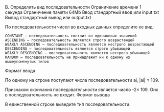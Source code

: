 
B. Определить вид последовательности
Ограничение времени 	1 секунда
Ограничение памяти 	64Mb
Ввод 	стандартный ввод или input.txt
Вывод 	стандартный вывод или output.txt

По последовательности чисел во входных данных определите ее вид:

    CONSTANT – последовательность состоит из одинаковых значений
    ASCENDING – последовательность является строго возрастающей
    WEAKLY ASCENDING – последовательность является нестрого возрастающей
    DESCENDING – последовательность является строго убывающей
    WEAKLY DESCENDING – последовательность является нестрого убывающей
    RANDOM – последовательность не принадлежит ни к одному из вышеупомянутых типов

Формат ввода

По одному на строке поступают числа последовательности ai, |ai| ≤ 109.

Признаком окончания последовательности является число -2× 109. Оно в последовательность не входит.
Формат вывода

В единственной строке выведите тип последовательности.